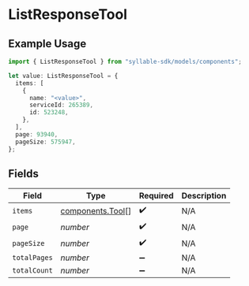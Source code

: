 # ListResponseTool

## Example Usage

```typescript
import { ListResponseTool } from "syllable-sdk/models/components";

let value: ListResponseTool = {
  items: [
    {
      name: "<value>",
      serviceId: 265389,
      id: 523248,
    },
  ],
  page: 93940,
  pageSize: 575947,
};
```

## Fields

| Field                                                | Type                                                 | Required                                             | Description                                          |
| ---------------------------------------------------- | ---------------------------------------------------- | ---------------------------------------------------- | ---------------------------------------------------- |
| `items`                                              | [components.Tool](../../models/components/tool.md)[] | :heavy_check_mark:                                   | N/A                                                  |
| `page`                                               | *number*                                             | :heavy_check_mark:                                   | N/A                                                  |
| `pageSize`                                           | *number*                                             | :heavy_check_mark:                                   | N/A                                                  |
| `totalPages`                                         | *number*                                             | :heavy_minus_sign:                                   | N/A                                                  |
| `totalCount`                                         | *number*                                             | :heavy_minus_sign:                                   | N/A                                                  |